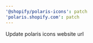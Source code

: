```yaml
---
'@shopify/polaris-icons': patch
'polaris.shopify.com': patch
---
```


Update polaris icons website url
